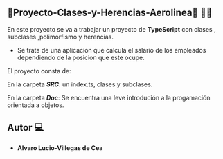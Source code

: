 ## 🛫Proyecto-Clases-y-Herencias-Aerolinea🛫 👨‍👦

En este proyecto se va a trabajar un proyecto de **TypeScript** con clases , subclases ,polimorfismo y herencias.

* Se trata de una aplicacion que calcula el salario de los empleados dependiendo de la posicion que este ocupe.


El proyecto consta de:

En la carpeta ***SRC***: un index.ts, clases y subclases.

En la carpeta ***Doc***: Se encuentra una leve introdución a la progamación orientada a objetos.

## Autor 💻

* **Alvaro Lucio-Villegas de Cea**
